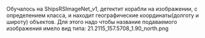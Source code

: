 Обучалось на ShipsRSImageNet_v1, детектит корабли на изображении, с определением класса, и находит географические координаты(долготу и широту) объектов. Для этого надо чтобы название подаваемого изображения имело вид типа: 21.2115_157.5708_1.90_north.png
